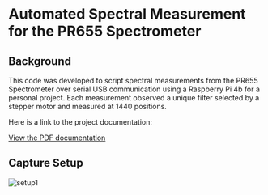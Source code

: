# Automated Spectral Measurement for the PR655 Spectrometer 
## Background
This code was developed to script spectral measurements from the PR655 Spectrometer over serial USB communication using a Raspberry Pi 4b for a personal project. Each measurement observed a unique filter selected by a stepper motor and measured at 1440 positions.

Here is a link to the project documentation:

[View the PDF documentation](Senior_Capstone__Polarization_Dispersion_for_Imaging_Spectrometry.pdf)

## Capture Setup
![setup1](https://github.com/user-attachments/assets/d93e7437-5dca-4ab9-9a43-9e4ac22eba9b)

